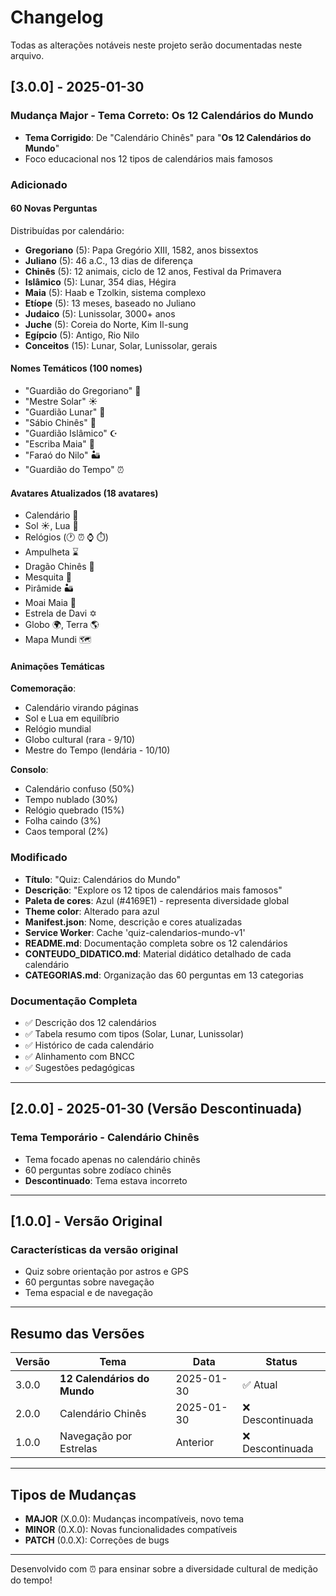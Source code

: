 # Changelog

Todas as alterações notáveis neste projeto serão documentadas neste arquivo.

## [3.0.0] - 2025-01-30

### Mudança Major - Tema Correto: Os 12 Calendários do Mundo

- **Tema Corrigido**: De "Calendário Chinês" para "**Os 12 Calendários do Mundo**"
- Foco educacional nos 12 tipos de calendários mais famosos

### Adicionado

#### 60 Novas Perguntas
Distribuídas por calendário:
- **Gregoriano** (5): Papa Gregório XIII, 1582, anos bissextos
- **Juliano** (5): 46 a.C., 13 dias de diferença
- **Chinês** (5): 12 animais, ciclo de 12 anos, Festival da Primavera
- **Islâmico** (5): Lunar, 354 dias, Hégira
- **Maia** (5): Haab e Tzolkin, sistema complexo
- **Etíope** (5): 13 meses, baseado no Juliano
- **Judaico** (5): Lunissolar, 3000+ anos
- **Juche** (5): Coreia do Norte, Kim Il-sung
- **Egípcio** (5): Antigo, Rio Nilo
- **Conceitos** (15): Lunar, Solar, Lunissolar, gerais

#### Nomes Temáticos (100 nomes)
- "Guardião do Gregoriano" 📅
- "Mestre Solar" ☀️
- "Guardião Lunar" 🌙
- "Sábio Chinês" 🐉
- "Guardião Islâmico" ☪️
- "Escriba Maia" 📜
- "Faraó do Nilo" 🏜️
- "Guardião do Tempo" ⏰

#### Avatares Atualizados (18 avatares)
- Calendário 📅
- Sol ☀️, Lua 🌙
- Relógios (🕐 ⏰ ⌚ ⏱️)
- Ampulheta ⌛
- Dragão Chinês 🐉
- Mesquita 🕌
- Pirâmide 🏜️
- Moai Maia 🗿
- Estrela de Davi ✡️
- Globo 🌍, Terra 🌎
- Mapa Mundi 🗺️

#### Animações Temáticas
**Comemoração**:
- Calendário virando páginas
- Sol e Lua em equilíbrio
- Relógio mundial
- Globo cultural (rara - 9/10)
- Mestre do Tempo (lendária - 10/10)

**Consolo**:
- Calendário confuso (50%)
- Tempo nublado (30%)
- Relógio quebrado (15%)
- Folha caindo (3%)
- Caos temporal (2%)

### Modificado

- **Título**: "Quiz: Calendários do Mundo"
- **Descrição**: "Explore os 12 tipos de calendários mais famosos"
- **Paleta de cores**: Azul (#4169E1) - representa diversidade global
- **Theme color**: Alterado para azul
- **Manifest.json**: Nome, descrição e cores atualizadas
- **Service Worker**: Cache 'quiz-calendarios-mundo-v1'
- **README.md**: Documentação completa sobre os 12 calendários
- **CONTEUDO_DIDATICO.md**: Material didático detalhado de cada calendário
- **CATEGORIAS.md**: Organização das 60 perguntas em 13 categorias

### Documentação Completa

- ✅ Descrição dos 12 calendários
- ✅ Tabela resumo com tipos (Solar, Lunar, Lunissolar)
- ✅ Histórico de cada calendário
- ✅ Alinhamento com BNCC
- ✅ Sugestões pedagógicas

---

## [2.0.0] - 2025-01-30 (Versão Descontinuada)

### Tema Temporário - Calendário Chinês

- Tema focado apenas no calendário chinês
- 60 perguntas sobre zodíaco chinês
- **Descontinuado**: Tema estava incorreto

---

## [1.0.0] - Versão Original

### Características da versão original
- Quiz sobre orientação por astros e GPS
- 60 perguntas sobre navegação
- Tema espacial e de navegação

---

## Resumo das Versões

| Versão | Tema | Data | Status |
|--------|------|------|--------|
| 3.0.0 | **12 Calendários do Mundo** | 2025-01-30 | ✅ Atual |
| 2.0.0 | Calendário Chinês | 2025-01-30 | ❌ Descontinuada |
| 1.0.0 | Navegação por Estrelas | Anterior | ❌ Descontinuada |

---

## Tipos de Mudanças

- **MAJOR** (X.0.0): Mudanças incompatíveis, novo tema
- **MINOR** (0.X.0): Novas funcionalidades compatíveis
- **PATCH** (0.0.X): Correções de bugs

---

Desenvolvido com ⏰ para ensinar sobre a diversidade cultural de medição do tempo!
